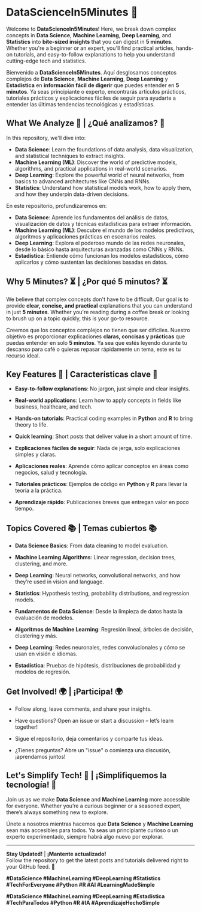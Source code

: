 # DataScienceIn5Minutes 🚀

Welcome to **DataScienceIn5Minutes**! Here, we break down complex concepts in **Data Science**, **Machine Learning**, **Deep Learning**, and **Statistics** into **bite-sized insights** that you can digest in **5 minutes**. Whether you're a beginner or an expert, you'll find practical articles, hands-on tutorials, and easy-to-follow explanations to help you understand cutting-edge tech and statistics.

Bienvenido a **DataScienceIn5Minutes**. Aquí desglosamos conceptos complejos de **Data Science**, **Machine Learning**, **Deep Learning** y **Estadística** en **información fácil de digerir** que puedes entender en **5 minutos**. Ya seas principiante o experto, encontrarás artículos prácticos, tutoriales prácticos y explicaciones fáciles de seguir para ayudarte a entender las últimas tendencias tecnológicas y estadísticas.

## What We Analyze 🧠 | ¿Qué analizamos? 🧠

In this repository, we'll dive into:

- **Data Science**: Learn the foundations of data analysis, data visualization, and statistical techniques to extract insights.
- **Machine Learning (ML)**: Discover the world of predictive models, algorithms, and practical applications in real-world scenarios.
- **Deep Learning**: Explore the powerful world of neural networks, from basics to advanced architectures like CNNs and RNNs.
- **Statistics**: Understand how statistical models work, how to apply them, and how they underpin data-driven decisions.

En este repositorio, profundizaremos en:

- **Data Science**: Aprende los fundamentos del análisis de datos, visualización de datos y técnicas estadísticas para extraer información.
- **Machine Learning (ML)**: Descubre el mundo de los modelos predictivos, algoritmos y aplicaciones prácticas en escenarios reales.
- **Deep Learning**: Explora el poderoso mundo de las redes neuronales, desde lo básico hasta arquitecturas avanzadas como CNNs y RNNs.
- **Estadística**: Entiende cómo funcionan los modelos estadísticos, cómo aplicarlos y cómo sustentan las decisiones basadas en datos.

## Why 5 Minutes? ⏳ | ¿Por qué 5 minutos? ⏳

We believe that complex concepts don't have to be difficult. Our goal is to provide **clear, concise, and practical** explanations that you can understand in just **5 minutes**. Whether you're reading during a coffee break or looking to brush up on a topic quickly, this is your go-to resource.

Creemos que los conceptos complejos no tienen que ser difíciles. Nuestro objetivo es proporcionar explicaciones **claras, concisas y prácticas** que puedas entender en solo **5 minutos**. Ya sea que estés leyendo durante tu descanso para café o quieras repasar rápidamente un tema, este es tu recurso ideal.

## Key Features 🌟 | Características clave 🌟

- **Easy-to-follow explanations**: No jargon, just simple and clear insights.
- **Real-world applications**: Learn how to apply concepts in fields like business, healthcare, and tech.
- **Hands-on tutorials**: Practical coding examples in **Python** and **R** to bring theory to life.
- **Quick learning**: Short posts that deliver value in a short amount of time.

- **Explicaciones fáciles de seguir**: Nada de jerga, solo explicaciones simples y claras.
- **Aplicaciones reales**: Aprende cómo aplicar conceptos en áreas como negocios, salud y tecnología.
- **Tutoriales prácticos**: Ejemplos de código en **Python** y **R** para llevar la teoría a la práctica.
- **Aprendizaje rápido**: Publicaciones breves que entregan valor en poco tiempo.

## Topics Covered 📚 | Temas cubiertos 📚

- **Data Science Basics**: From data cleaning to model evaluation.
- **Machine Learning Algorithms**: Linear regression, decision trees, clustering, and more.
- **Deep Learning**: Neural networks, convolutional networks, and how they’re used in vision and language.
- **Statistics**: Hypothesis testing, probability distributions, and regression models.

- **Fundamentos de Data Science**: Desde la limpieza de datos hasta la evaluación de modelos.
- **Algoritmos de Machine Learning**: Regresión lineal, árboles de decisión, clustering y más.
- **Deep Learning**: Redes neuronales, redes convolucionales y cómo se usan en visión e idiomas.
- **Estadística**: Pruebas de hipótesis, distribuciones de probabilidad y modelos de regresión.

## Get Involved! 🌍 | ¡Participa! 🌍

- Follow along, leave comments, and share your insights.
- Have questions? Open an issue or start a discussion – let’s learn together!

- Sigue el repositorio, deja comentarios y comparte tus ideas.
- ¿Tienes preguntas? Abre un "issue" o comienza una discusión, ¡aprendamos juntos!

## Let's Simplify Tech! 🤖 | ¡Simplifiquemos la tecnología! 🤖

Join us as we make **Data Science** and **Machine Learning** more accessible for everyone. Whether you’re a curious beginner or a seasoned expert, there’s always something new to explore.

Únete a nosotros mientras hacemos que **Data Science** y **Machine Learning** sean más accesibles para todos. Ya seas un principiante curioso o un experto experimentado, siempre habrá algo nuevo por explorar.

---

**Stay Updated!** | **¡Mantente actualizado!**  
Follow the repository to get the latest posts and tutorials delivered right to your GitHub feed. 🚀

**#DataScience #MachineLearning #DeepLearning #Statistics #TechForEveryone #Python #R #AI #LearningMadeSimple**

**#DataScience #MachineLearning #DeepLearning #Estadística #TechParaTodos #Python #R #IA #AprendizajeHechoSimple**

